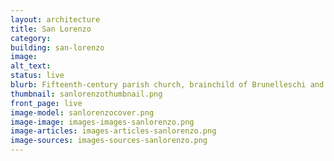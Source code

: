 ```yaml
---
layout: architecture
title: San Lorenzo
category:
building: san-lorenzo
image: 
alt_text: 
status: live
blurb: Fifteenth-century parish church, brainchild of Brunelleschi and burial ground of the early Medici
thumbnail: sanlorenzothumbnail.png
front_page: live
image-model: sanlorenzocover.png
image-image: images-images-sanlorenzo.png
image-articles: images-articles-sanlorenzo.png
image-sources: images-sources-sanlorenzo.png
---
```

